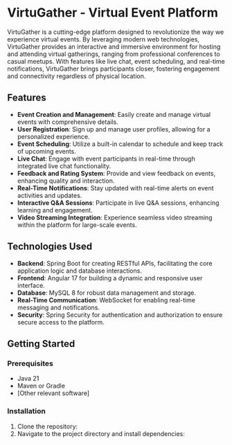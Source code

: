 # VirtuGather - Virtual Event Platform

VirtuGather is a cutting-edge platform designed to revolutionize the way we experience virtual events. By leveraging modern web technologies, VirtuGather provides an interactive and immersive environment for hosting and attending virtual gatherings, ranging from professional conferences to casual meetups. With features like live chat, event scheduling, and real-time notifications, VirtuGather brings participants closer, fostering engagement and connectivity regardless of physical location.

## Features

- **Event Creation and Management**: Easily create and manage virtual events with comprehensive details.
- **User Registration**: Sign up and manage user profiles, allowing for a personalized experience.
- **Event Scheduling**: Utilize a built-in calendar to schedule and keep track of upcoming events.
- **Live Chat**: Engage with event participants in real-time through integrated live chat functionality.
- **Feedback and Rating System**: Provide and view feedback on events, enhancing quality and interaction.
- **Real-Time Notifications**: Stay updated with real-time alerts on event activities and updates.
- **Interactive Q&A Sessions**: Participate in live Q&A sessions, enhancing learning and engagement.
- **Video Streaming Integration**: Experience seamless video streaming within the platform for large-scale events.

## Technologies Used

- **Backend**: Spring Boot for creating RESTful APIs, facilitating the core application logic and database interactions.
- **Frontend**: Angular 17 for building a dynamic and responsive user interface.
- **Database**: MySQL 8 for robust data management and storage.
- **Real-Time Communication**: WebSocket for enabling real-time messaging and notifications.
- **Security**: Spring Security for authentication and authorization to ensure secure access to the platform.

## Getting Started

### Prerequisites

- Java 21
- Maven or Gradle
- [Other relevant software]

### Installation

1. Clone the repository:
2. Navigate to the project directory and install dependencies:
